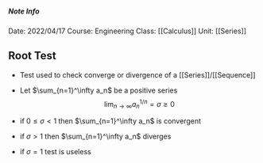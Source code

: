 ##### Note Info
Date: 2022/04/17
Course: Engineering
Class: [[Calculus]]
Unit: [[Series]]
## Root Test
- Test used to check converge or divergence of a [[Series]]/[[Sequence]]

- Let $\sum_{n=1}^\infty a_n$ be a positive series
$$ \lim_{n\to\infty} a_n^{1/n} = \sigma\geq0 $$
- if $0\leq\sigma<1$ then $\sum_{n=1}^\infty a_n$ is convergent
- if $\sigma > 1$ then $\sum_{n=1}^\infty a_n$ diverges
- if $\sigma = 1$ test is useless